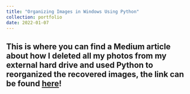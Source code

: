 ```yaml
---
title: "Organizing Images in Windows Using Python"
collection: portfolio
date: 2022-01-07
---
```


This is where you can find a Medium article about how I deleted all my photos from my external hard drive and used Python to reorganized the recovered images, the link can be found [here](https://rachael-phillips-data-expert.medium.com/organizing-images-in-windows-using-python-42c3e8645a2f)!
------

